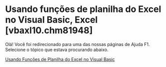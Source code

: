 
# Usando funções de planilha do Excel no Visual Basic, Excel [vbaxl10.chm81948]

Olá! Você foi redirecionado para uma das nossas páginas de Ajuda F1. Selecione o tópico que estava procurando abaixo.

[Usando Funções de Planilha do Excel no Visual Basic](http://msdn.microsoft.com/library/46e6ba32-8a58-509c-03e8-a23c41b0a400%28Office.15%29.aspx)
